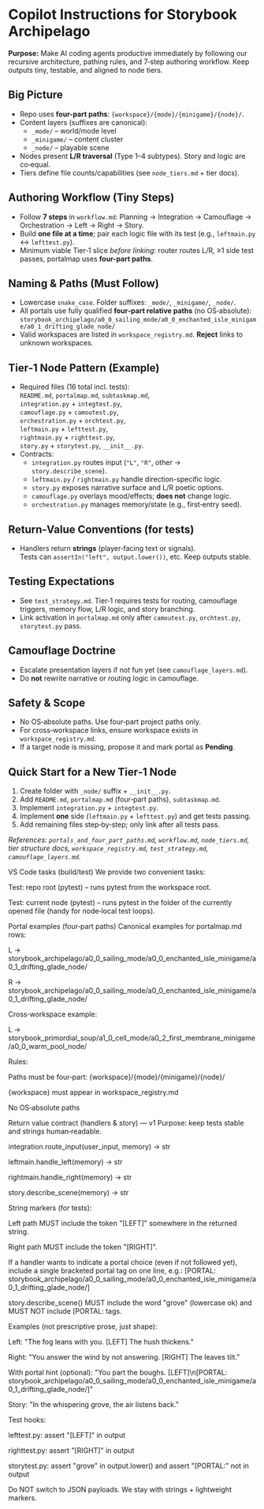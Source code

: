 # Copilot Instructions for Storybook Archipelago

**Purpose:** Make AI coding agents productive immediately by following our recursive architecture, pathing rules, and 7‑step authoring workflow. Keep outputs tiny, testable, and aligned to node tiers.

## Big Picture
- Repo uses **four-part paths**: `{workspace}/{mode}/{minigame}/{node}/`.
- Content layers (suffixes are canonical):
  - `_mode/` – world/mode level
  - `_minigame/` – content cluster
  - `_node/` – playable scene
- Nodes present **L/R traversal** (Type 1–4 subtypes). Story and logic are co‑equal.
- Tiers define file counts/capabilities (see `node_tiers.md` + tier docs).

## Authoring Workflow (Tiny Steps)
- Follow **7 steps** in `workflow.md`: Planning → Integration → Camouflage → Orchestration → Left → Right → Story.
- Build **one file at a time**; pair each logic file with its test (e.g., `leftmain.py` ↔ `lefttest.py`).
- Minimum viable Tier‑1 slice *before linking*: router routes L/R, ≥1 side test passes, portalmap uses **four-part paths**.

## Naming & Paths (Must Follow)
- Lowercase `snake_case`. Folder suffixes: `_mode/`, `_minigame/`, `_node/`.
- All portals use fully qualified **four‑part relative paths** (no OS‑absolute):
  `storybook_archipelago/a0_0_sailing_mode/a0_0_enchanted_isle_minigame/a0_1_drifting_glade_node/`
- Valid workspaces are listed in `workspace_registry.md`. **Reject** links to unknown workspaces.

## Tier‑1 Node Pattern (Example)
- Required files (16 total incl. tests):  
  `README.md`, `portalmap.md`, `subtaskmap.md`,  
  `integration.py` + `integtest.py`,  
  `camouflage.py` + `camoutest.py`,  
  `orchestration.py` + `orchtest.py`,  
  `leftmain.py` + `lefttest.py`,  
  `rightmain.py` + `righttest.py`,  
  `story.py` + `storytest.py`, `__init__.py`.
- Contracts:
  - `integration.py` routes input (`"L"`, `"R"`, other → `story.describe_scene`).
  - `leftmain.py` / `rightmain.py` handle direction-specific logic.
  - `story.py` exposes narrative surface and L/R poetic options.
  - `camouflage.py` overlays mood/effects; **does not** change logic.
  - `orchestration.py` manages memory/state (e.g., first‑entry seed).

## Return‑Value Conventions (for tests)
- Handlers return **strings** (player‑facing text or signals).  
  Tests can `assertIn("left", output.lower())`, etc. Keep outputs stable.

## Testing Expectations
- See `test_strategy.md`. Tier‑1 requires tests for routing, camouflage triggers, memory flow, L/R logic, and story branching.
- Link activation in `portalmap.md` only after `camoutest.py`, `orchtest.py`, `storytest.py` pass.

## Camouflage Doctrine
- Escalate presentation layers if not fun yet (see `camouflage_layers.md`).  
- Do **not** rewrite narrative or routing logic in camouflage.

## Safety & Scope
- No OS‑absolute paths. Use four‑part project paths only.
- For cross‑workspace links, ensure workspace exists in `workspace_registry.md`.
- If a target node is missing, propose it and mark portal as **Pending**.

## Quick Start for a New Tier‑1 Node
1) Create folder with `_node/` suffix + `__init__.py`.  
2) Add `README.md`, `portalmap.md` (four‑part paths), `subtaskmap.md`.  
3) Implement `integration.py` + `integtest.py`.  
4) Implement **one** side (`leftmain.py` + `lefttest.py`) and get tests passing.  
5) Add remaining files step‑by‑step; only link after all tests pass.

_References: `portals_and_four_part_paths.md`, `workflow.md`, `node_tiers.md`, tier structure docs, `workspace_registry.md`, `test_strategy.md`, `camouflage_layers.md`._

VS Code tasks (build/test)
We provide two convenient tasks:

Test: repo root (pytest) – runs pytest from the workspace root.

Test: current node (pytest) – runs pytest in the folder of the currently opened file (handy for node‑local test loops).

Portal examples (four‑part paths)
Canonical examples for portalmap.md rows:

L → storybook_archipelago/a0_0_sailing_mode/a0_0_enchanted_isle_minigame/a0_1_drifting_glade_node/

R → storybook_archipelago/a0_0_sailing_mode/a0_0_enchanted_isle_minigame/a0_1_drifting_glade_node/

Cross‑workspace example:

L → storybook_primordial_soup/a1_0_cell_mode/a0_2_first_membrane_minigame/a0_0_warm_pool_node/

Rules:

Paths must be four‑part: {workspace}/{mode}/{minigame}/{node}/

{workspace} must appear in workspace_registry.md

No OS‑absolute paths

Return value contract (handlers & story) — v1
Purpose: keep tests stable and strings human‑readable.

integration.route_input(user_input, memory) -> str

leftmain.handle_left(memory) -> str

rightmain.handle_right(memory) -> str

story.describe_scene(memory) -> str

String markers (for tests):

Left path MUST include the token "[LEFT]" somewhere in the returned string.

Right path MUST include the token "[RIGHT]".

If a handler wants to indicate a portal choice (even if not followed yet), include a single bracketed portal tag on one line, e.g.:
[PORTAL: storybook_archipelago/a0_0_sailing_mode/a0_0_enchanted_isle_minigame/a0_1_drifting_glade_node/]

story.describe_scene() MUST include the word "grove" (lowercase ok) and MUST NOT include [PORTAL: tags.

Examples (not prescriptive prose, just shape):

Left: "The fog leans with you. [LEFT] The hush thickens."

Right: "You answer the wind by not answering. [RIGHT] The leaves tilt."

With portal hint (optional):
"You part the boughs. [LEFT]\n[PORTAL: storybook_archipelago/a0_0_sailing_mode/a0_0_enchanted_isle_minigame/a0_1_drifting_glade_node/]"

Story: "In the whispering grove, the air listens back."

Test hooks:

lefttest.py: assert "[LEFT]" in output

righttest.py: assert "[RIGHT]" in output

storytest.py: assert "grove" in output.lower() and assert "[PORTAL:" not in output

Do NOT switch to JSON payloads. We stay with strings + lightweight markers.
